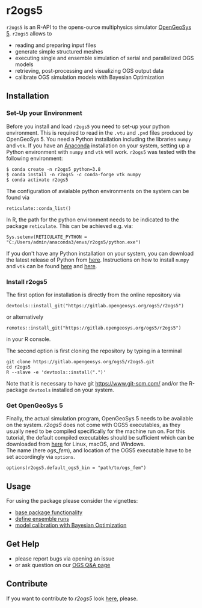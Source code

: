 # r2ogs5

`r2ogs5` is an R-API to the opens-ource multiphysics simulator [OpenGeoSys 5](https://www.opengeosys.org/ogs-5/).
`r2ogs5` allows to

* reading and preparing input files
* generate simple structured meshes
* executing single and ensemble simulation of serial and parallelized OGS models
* retrieving, post-processing and visualizing OGS output data
* calibrate OGS simulation models with Bayesian Optimization


## Installation

### Set-Up your Environment

Before you install and load `r2ogs5` you need to set-up your python environment. 
This is required to read in the `.vtu` and `.pvd` files produced by OpenGeoSys 5.
You need a Python installation including the libraries `numpy` and `vtk`. 
If you have an [Anaconda](https://www.anaconda.com/products/individual) installation on your system, setting up a Python environment with `numpy` and `vtk` will work. `r2ogs5` was tested with the following environment:
```
$ conda create -n r2ogs5 python=3.8
$ conda install -n r2ogs5 -c conda-forge vtk numpy
$ conda activate r2ogs5
``` 
The configuration of avialable python environments on the system can be found via

```
reticulate::conda_list()
```
In R, the path for the python environment needs to be indicated to the package `reticulate`. This can be achieved e.g. via:
```
Sys.setenv(RETICULATE_PYTHON = "C:/Users/admin/anaconda3/envs/r2ogs5/python.exe")
```


If you don't have any Python installation on your system, you can download the latest release of Python from [here](https://www.python.org/downloads/). Instructions on how to install `numpy` and `vtk` can be found [here](https://numpy.org/install/) and  [here](https://pypi.org/project/vtk/).





### Install r2ogs5

The first option for installation is directly from the online repository via
```
devtools::install_git("https://gitlab.opengeosys.org/ogs5/r2ogs5")
```
or alternatively 
```
remotes::install_git("https://gitlab.opengeosys.org/ogs5/r2ogs5")
```
in your R console.  

The second option is first cloning the repository by typing in a terminal 
```
git clone https://gitlab.opengeosys.org/ogs5/r2ogs5.git
cd r2ogs5
R --slave -e 'devtools::install(".")'
```

Note that it is necessary to have git https://www.git-scm.com/
and/or the R-package `devtools` installed on your system. 


### Get OpenGeoSys 5  

Finally, the actual simulation program, OpenGeoSys 5 needs to be available on the system.
*r2ogs5* does not come with OGS5 executables, as they usually
need to be compiled specifically for the machine run on. For this tutorial, the default compiled
executables should be sufficient which can be downloaded from [here](https://www.opengeosys.org/ogs-5/) for Linux, macOS, and Windows.  
The name (here *ogs_fem*), and location of the OGS5 executable have to be set accordingly via `options`.

```
options(r2ogs5.default_ogs5_bin = "path/to/ogs_fem")
```


## Usage

For using the package please consider the vignettes:

* [base package functionality](vignettes/r2ogs5.Rmd)
* [define ensemble runs](Ensembles/cal_bayesOpt.Rmd)
* [model calibration with Bayesian Optimization](vignettes/cal_bayesOpt.Rmd)


## Get Help

* please report bugs via opening an issue
* or ask question on our [OGS Q&A page](https://discourse.opengeosys.org/)


## Contribute

If you want to contribute to *r2ogs5* look [here](CONTRIBUTING.md), please.
